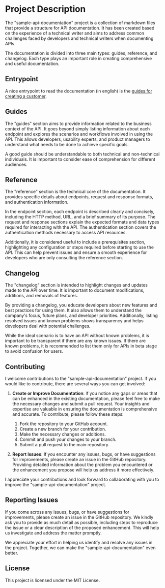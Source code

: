 # Project Description

The "sample-api-documentation" project is a collection of markdown files that provide a structure for API documentation. It has been created based on the experience of a technical writer and aims to address common challenges faced by developers and technical writers when documenting APIs.

The documentation is divided into three main types: guides, reference, and changelog. Each type plays an important role in creating comprehensive and useful documentation.

## Entrypoint
A nice entrypoint to read the documentation (in english) is the [guides for creating a customer](./guides/en-US/how-to-create-a-actived-customer.md).

## Guides

The "guides" section aims to provide information related to the business context of the API. It goes beyond simply listing information about each endpoint and explores the scenarios and workflows involved in using the API. This allows developers, usability experts, and product managers to understand what needs to be done to achieve specific goals.

A good guide should be understandable to both technical and non-technical individuals. It is important to consider ease of comprehension for different audiences.

## Reference

The "reference" section is the technical core of the documentation. It provides specific details about endpoints, request and response formats, and authentication information.

In the endpoint section, each endpoint is described clearly and concisely, including the HTTP method, URL, and a brief summary of its purpose. The request and response sections explain the expected formats and data types required for interacting with the API. The authentication section covers the authentication methods necessary to access API resources.

Additionally, it is considered useful to include a prerequisites section, highlighting any configuration or steps required before starting to use the API. This can help prevent issues and ensure a smooth experience for developers who are only consulting the reference section.

## Changelog

The "changelog" section is intended to highlight changes and updates made to the API over time. It is important to document modifications, additions, and removals of features.

By providing a changelog, you educate developers about new features and best practices for using them. It also allows them to understand the company's focus, future plans, and developer priorities. Additionally, listing resolved issues and known problems shows transparency and helps developers deal with potential challenges.

While the ideal scenario is to have an API without known problems, it is important to be transparent if there are any known issues. If there are known problems, it is recommended to list them only for APIs in beta stage to avoid confusion for users.

## Contributing

I welcome contributions to the "sample-api-documentation" project. If you would like to contribute, there are several ways you can get involved:

1. **Create or Improve Documentation**: If you notice any gaps or areas that can be enhanced in the existing documentation, please feel free to make the necessary changes and submit a pull request. Your insights and expertise are valuable in ensuring the documentation is comprehensive and accurate. To contribute, please follow these steps:

   1. Fork the repository to your GitHub account.
   2. Create a new branch for your contribution.
   3. Make the necessary changes or additions.
   4. Commit and push your changes to your branch.
   5. Submit a pull request to the main repository.

2. **Report Issues**: If you encounter any issues, bugs, or have suggestions for improvements, please create an issue in the GitHub repository. Providing detailed information about the problem you encountered or the enhancement you propose will help us address it more effectively.

I appreciate your contributions and look forward to collaborating with you to improve the "sample-api-documentation" project.

## Reporting Issues

If you come across any issues, bugs, or have suggestions for improvements, please create an issue in the GitHub repository. We kindly ask you to provide as much detail as possible, including steps to reproduce the issue or a clear description of the proposed enhancement. This will help us investigate and address the matter promptly.

We appreciate your effort in helping us identify and resolve any issues in the project. Together, we can make the "sample-api-documentation" even better.

## License

This project is licensed under the MIT License.
